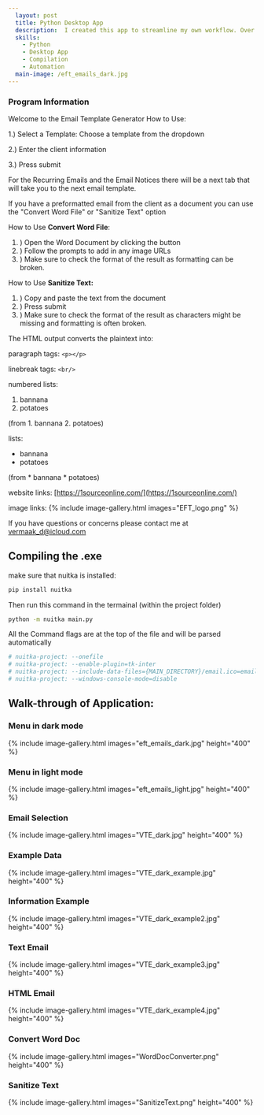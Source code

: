 ```yaml
---
  layout: post
  title: Python Desktop App
  description:  I created this app to streamline my own workflow. Over the course of the next 2 years it grew into a multifunctional productivity app.
  skills: 
    - Python
    - Desktop App
    - Compilation
    - Automation
  main-image: /eft_emails_dark.jpg
---
```



### Program Information

Welcome to the Email Template Generator
How to Use:

1.) Select a Template: Choose a template from the dropdown

2.) Enter the client information

3.) Press submit

For the Recurring Emails and the Email Notices there will be a next tab that will take you to the next email template.

If you have a preformatted email from the client as a document you can use the "Convert Word File" or "Sanitize Text" option

How to Use **Convert Word File**:

1. ) Open the Word Document by clicking the button
2. ) Follow the prompts to add in any image URLs
3. ) Make sure to check the format of the result as formatting can be broken.

How to Use **Sanitize Text:**

1. ) Copy and paste the text from the document
2. ) Press submit
3. ) Make sure to check the format of the result as characters might be missing and formatting is often broken.

The HTML output converts the plaintext into:

paragraph tags: `<p></p>`

linebreak tags: `<br/>`

numbered lists:

1. bannana
2. potatoes

(from 1. bannana 2. potatoes)

lists:

* bannana
* potatoes

(from \* bannana \* potatoes)

website links: [https://1sourceonline.com/](https://1sourceonline.com/)

image links: {% include image-gallery.html images="EFT_logo.png" %}

If you have questions or concerns please contact me at [vermaak_d@icloud.com](mailto:vermaak_d@icloud.com)

## Compiling the .exe

make sure that nuitka is installed:

```bash
pip install nuitka
```

Then run this command in the termainal (within the project folder)

```bash
python -m nuitka main.py  
```

All the Command flags are at the top of the file and will be parsed automatically

```python
# nuitka-project: --onefile
# nuitka-project: --enable-plugin=tk-inter
# nuitka-project: --include-data-files={MAIN_DIRECTORY}/email.ico=email.ico
# nuitka-project: --windows-console-mode=disable
```

## Walk-through of Application:

### Menu in dark mode

{% include image-gallery.html images="eft_emails_dark.jpg" height="400" %}

### Menu in light mode

{% include image-gallery.html images="eft_emails_light.jpg" height="400" %}

### Email Selection

{% include image-gallery.html images="VTE_dark.jpg" height="400" %}

### Example Data

{% include image-gallery.html images="VTE_dark_example.jpg" height="400" %}

### Information Example

{% include image-gallery.html images="VTE_dark_example2.jpg" height="400" %}

### Text Email

{% include image-gallery.html images="VTE_dark_example3.jpg" height="400" %}

### HTML Email

{% include image-gallery.html images="VTE_dark_example4.jpg" height="400" %}

### Convert Word Doc

{% include image-gallery.html images="WordDocConverter.png" height="400" %}

### Sanitize Text

{% include image-gallery.html images="SanitizeText.png" height="400" %}
